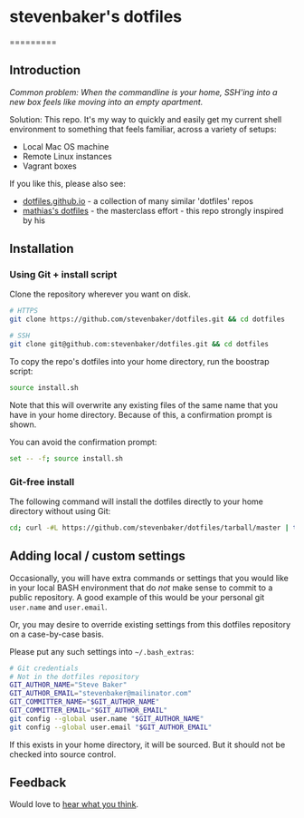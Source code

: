 # stevenbaker's dotfiles
=========

## Introduction 

_Common problem: When the commandline is your home, SSH'ing into a new box feels like moving into an empty apartment._

Solution: This repo.  It's my way to quickly and easily get my current shell environment to something that feels familiar, across a variety of setups:

* Local Mac OS machine
* Remote Linux instances
* Vagrant boxes

If you like this, please also see:

* [dotfiles.github.io](https://dotfiles.github.io) - a collection of many similar 'dotfiles' repos
* [mathias's dotfiles](https://www.github.com/mathiasbynens/dotfiles) - the masterclass effort - this repo strongly inspired by his

## Installation

### Using Git + install script

Clone the repository wherever you want on disk. 

```bash
# HTTPS
git clone https://github.com/stevenbaker/dotfiles.git && cd dotfiles

# SSH
git clone git@github.com:stevenbaker/dotfiles.git && cd dotfiles
```

To copy the repo's dotfiles into your home directory, run the boostrap script:
```bash
source install.sh
```

Note that this will overwrite any existing files of the same name that you have in your home directory.  Because of this, a confirmation prompt is shown.

You can avoid the confirmation prompt:
```bash
set -- -f; source install.sh
```

### Git-free install

The following command will install the dotfiles directly to your home directory without using Git:

```bash
cd; curl -#L https://github.com/stevenbaker/dotfiles/tarball/master | tar xzv --strip-components 1 --exclude={README.md,install.sh,LICENSE}
```

## Adding local / custom settings

Occasionally, you will have extra commands or settings that you would like in your local BASH environment that do *not* make sense to commit to a public repository.  A good example of this would be your personal git `user.name` and `user.email`.

Or, you may desire to override existing settings from this dotfiles repository on a case-by-case basis.

Please put any such settings into `~/.bash_extras`:

```bash
# Git credentials
# Not in the dotfiles repository
GIT_AUTHOR_NAME="Steve Baker"
GIT_AUTHOR_EMAIL="stevenbaker@mailinator.com"
GIT_COMMITTER_NAME="$GIT_AUTHOR_NAME"
GIT_COMMITTER_EMAIL="$GIT_AUTHOR_EMAIL"
git config --global user.name "$GIT_AUTHOR_NAME"
git config --global user.email "$GIT_AUTHOR_EMAIL"
```

If this exists in your home directory, it will be sourced.  But it should not be checked into source control. 

## Feedback

Would love to [hear what you think](https://github.com/stevenbaker/dotfiles/issues).

